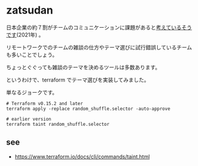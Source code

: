 # zatsudan

日本企業の約７割がチームのコミュニケーションに課題があると[考えているそうです](https://hr-souken.jp/research/2571/)(2021年) 。

リモートワークでのチームの雑談の仕方やテーマ選びに試行錯誤しているチームも多いことでしょう。

ちょっとぐぐっても雑談のテーマを決めるツールは多数あります。

というわけで、terraform でテーマ選びを実装してみました。

単なるジョークです。


```
# Terraform v0.15.2 and later
terraform apply -replace random_shuffle.selector -auto-approve

# earlier version
terraform taint random_shuffle.selector
```

## see

- https://www.terraform.io/docs/cli/commands/taint.html

